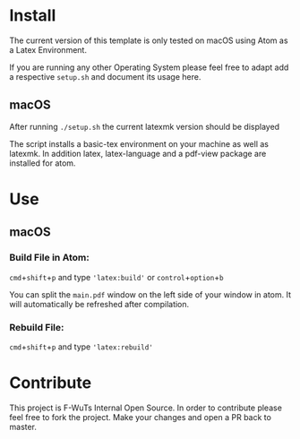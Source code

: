 # Install
The current version of this template is only tested on macOS using Atom as a Latex Environment. 

If you are running any other Operating System please feel free to adapt add a respective `setup.sh` and document its usage here.
## macOS
After running `./setup.sh` the current latexmk version should be displayed

The script installs a basic-tex environment on your machine as well as latexmk. In addition latex, latex-language and a pdf-view package are installed for atom.

# Use
## macOS
### Build File in Atom:
 `cmd`+`shift`+`p` and type `'latex:build'` or `control`+`option`+`b` 
 
 You can split the `main.pdf` window on the left side of your window in atom. It will automatically be refreshed after compilation. 
### Rebuild File:
 `cmd`+`shift`+`p` and type `'latex:rebuild'`

# Contribute
This project is F-WuTs Internal Open Source. In order to contribute please feel free to fork the project.
Make your changes and open a PR back to master.
